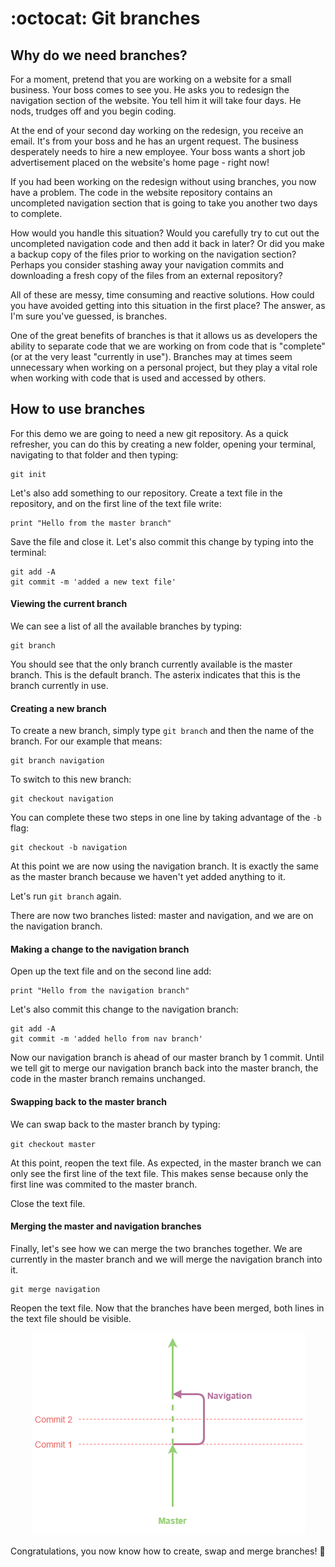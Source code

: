 # :octocat: Git branches

## Why do we need branches?

For a moment, pretend that you are working on a website for a small business. Your boss comes to see you. He asks you to redesign the navigation section of the website. You tell him it will take four days. He nods, trudges off and you begin coding.

At the end of your second day working on the redesign, you receive an email. It's from your boss and he has an urgent request. The business desperately needs to hire a new employee. Your boss wants a short job advertisement placed on the website's home page - right now!

If you had been working on the redesign without using branches, you now have a problem. The code in the website repository contains an uncompleted navigation section that is going to take you another two days to complete. 

How would you handle this situation? Would you carefully try to cut out the uncompleted navigation code and then add it back in later? Or did you make a backup copy of the files prior to working on the navigation section? Perhaps you consider stashing away your navigation commits and downloading a fresh copy of the files from an external repository?

All of these are messy, time consuming and reactive solutions. How could you have avoided getting into this situation in the first place? The answer, as I'm sure you've guessed, is branches.

One of the great benefits of branches is that it allows us as developers the ability to separate code that we are working on from code that is "complete" (or at the very least "currently in use"). Branches may at times seem unnecessary when working on a personal project, but they play a vital role when working with code that is used and accessed by others.

## How to use branches

For this demo we are going to need a new git repository. As a quick refresher, you can do this by creating a new folder, opening your terminal, navigating to that folder and then typing:

```
git init
```

Let's also add something to our repository. Create a text file in the repository, and on the first line of the text file write: 

```
print "Hello from the master branch"
```

Save the file and close it. Let's also commit this change by typing into the terminal:

```
git add -A
git commit -m 'added a new text file'
```

#### Viewing the current branch

We can see a list of all the available branches by typing:

```
git branch
```

You should see that the only branch currently available is the master branch. This is the default branch. The asterix indicates that this is the branch currently in use.

#### Creating a new branch

To create a new branch, simply type `git branch` and then the name of the branch. For our example that means:

```
git branch navigation
```

To switch to this new branch: 

```
git checkout navigation
```

You can complete these two steps in one line by taking advantage of the `-b` flag:

```
git checkout -b navigation
```

At this point we are now using the navigation branch. It is exactly the same as the master branch because we haven't yet added anything to it.

Let's run `git branch` again.

There are now two branches listed: master and navigation, and we are on the navigation branch.

#### Making a change to the navigation branch

Open up the text file and on the second line add:

```
print "Hello from the navigation branch"
```

Let's also commit this change to the navigation branch:

```
git add -A
git commit -m 'added hello from nav branch'
```

Now our navigation branch is ahead of our master branch by 1 commit. Until we tell git to merge our navigation branch back into the master branch, the code in the master branch remains unchanged. 

#### Swapping back to the master branch

We can swap back to the master branch by typing: 

`git checkout master`

At this point, reopen the text file. As expected, in the master branch we can only see the first line of the text file. This makes sense because only the first line was commited to the master branch. 

Close the text file.

#### Merging the master and navigation branches

Finally, let's see how we can merge the two branches together. We are currently in the master branch and we will merge the navigation branch into it.

```
git merge navigation
```

Reopen the text file. Now that the branches have been merged, both lines in the text file should be visible.

<div style="text-align:center">
<img src="images/branches.png?raw=true">
</div>

Congratulations, you now know how to create, swap and merge branches! :tada: